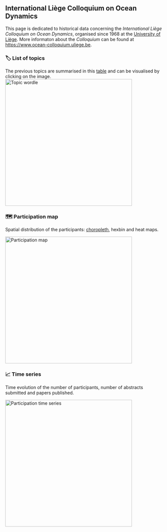 ## International Liège Colloquium on Ocean Dynamics

This page is dedicated to historical data concerning the _International Liège
Colloquium on Ocean Dynamics_, organised since 1968 at the [University of Liège](https://www.uliege.be).
More informaton about the _Colloquium_ can be found at https://www.ocean-colloquium.uliege.be.

### 🏷️ List of topics

The previous topics are summarised in this [table](topics.md) and can be
visualised by clicking on the image. <a href="topicwordle.html">
<img src="../assets/img/clqwordle.png" alt="Topic wordle" style="width:400px;"/>
</a>

### 🗺️ Participation map

Spatial distribution of the participants: [choropleth](https://en.wikipedia.org/wiki/Choropleth_map), hexbin and heat maps.

<a href="participationMap.html">
<img src="../assets/img/clq_choropleth.png" alt="Participation map" style="width:400px;"/>
</a>

### 📈 Time series

Time evolution of the number of participants, number of abstracts submitted and
papers published.

<a href="participationTime.html">
<img src="../assets/img/clqtimeseries.png" alt="Participation time series" style="width:400px;"/>
</a>
